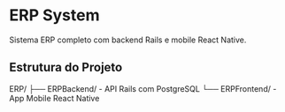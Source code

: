 # ERP System

Sistema ERP completo com backend Rails e mobile React Native.

## Estrutura do Projeto

ERP/
├── ERPBackend/   - API Rails com PostgreSQL
└── ERPFrontend/  - App Mobile React Native